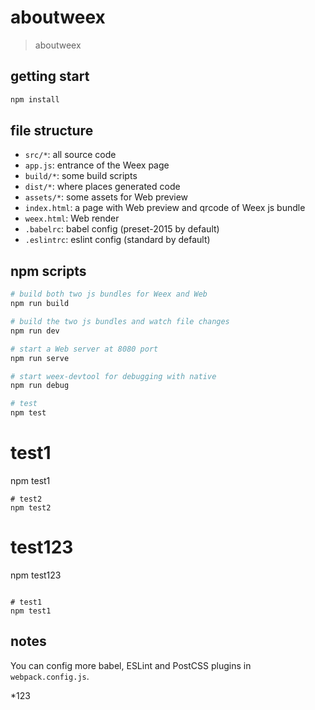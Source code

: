 # aboutweex

> aboutweex

## getting start

```bash
npm install
```

## file structure

* `src/*`: all source code
* `app.js`: entrance of the Weex page
* `build/*`: some build scripts
* `dist/*`: where places generated code
* `assets/*`: some assets for Web preview
* `index.html`: a page with Web preview and qrcode of Weex js bundle
* `weex.html`: Web render
* `.babelrc`: babel config (preset-2015 by default)
* `.eslintrc`: eslint config (standard by default)

## npm scripts

```bash
# build both two js bundles for Weex and Web
npm run build

# build the two js bundles and watch file changes
npm run dev

# start a Web server at 8080 port
npm run serve

# start weex-devtool for debugging with native
npm run debug

# test
npm test
```
# test1
npm test1
```
# test2
npm test2
```

# test123
npm test123
```

# test1
npm test1
```

## notes

You can config more babel, ESLint and PostCSS plugins in `webpack.config.js`.

*123